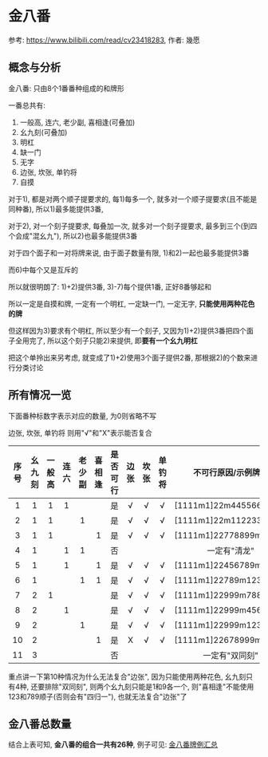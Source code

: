 # 金八番

参考: https://www.bilibili.com/read/cv23418283, 作者: 幾愿

## 概念与分析

金八番: 只由8个1番番种组成的和牌形

一番总共有:

1) 一般高, 连六, 老少副, 喜相逢(可叠加)
2) 幺九刻(可叠加)
3) 明杠
4) 缺一门
5) 无字
6) 边张, 坎张, 单钓将
7) 自摸

对于1), 都是对两个顺子提要求的, 每1)每多一个, 就多对一个顺子提要求(且不能是同种番), 所以1)最多能提供3番,

对于2), 对一个刻子提要求, 每叠加一次, 就多对一个刻子提要求, 最多到三个(到四个会成"混幺九"), 所以2)也最多能提供3番

对于四个面子和一对将牌来说, 由于面子数量有限, 1)和2)一起也最多能提供3番

而6)中每个又是互斥的

所以就很明朗了: 1)+2)提供3番, 3)-7)每个提供1番, 正好8番够起和

所以一定是自摸和牌, 一定有一个明杠, 一定缺一门, 一定无字, **只能使用两种花色的牌**

但这样因为3)要求有个明杠, 所以至少有一个刻子, 又因为1)+2)提供3番把四个面子全用完了, 所以这个刻子只能2)来提供,
即**要有一个幺九明杠**

把这个单拎出来另考虑, 就变成了1)+2)使用3个面子提供2番, 那根据2)的个数来进行分类讨论

## 所有情况一览

下面番种标数字表示对应的数量, 为0则省略不写

边张, 坎张, 单钓将 则用"√"和"X"表示能否复合

| 序号 | 幺九刻 | 一般高 | 连六 | 老少副 | 喜相逢 | 是否可行 | 边张 | 坎张 | 单钓将 |       不可行原因/示例牌型        |
|:--:|:---:|:---:|:--:|:---:|:---:|:----:|:--:|:--:|:---:|:-----------------------:|
| 1  |  1  |  1  | 1  |     |     |  是   | √  | √  |  √  | \[1111m1]22m44556689p7p |
| 2  |  1  |  1  |    |  1  |     |  是   | √  | √  |  √  | \[1111m1]22m11223389p7p |
| 3  |  1  |  1  |    |     |  1  |  是   | √  | √  |  √  | \[1111m1]22778899m89p7p |
| 4  |  1  |     | 1  |  1  |     |  否   |    |    |     |         一定有"清龙"         |
| 5  |  1  |     | 1  |     |  1  |  是   | √  | √  |  √  | \[1111m1]22456789m89p7p |
| 6  |  1  |     |    |  1  |  1  |  是   | √  | √  |  √  | \[1111m1]22789m12389p7p |
| 7  |  2  |  1  |    |     |     |  是   | √  | √  |  √  | \[1111m1]22999m78899p7p |
| 8  |  2  |     | 1  |     |     |  是   | √  | √  |  √  | \[1111m1]22999m45689p7p |
| 9  |  2  |     |    |  1  |     |  是   | √  | √  |  √  | \[1111m1]22999m12389p7p |
| 10 |  2  |     |    |     |  1  |  是   | X  | √  |  √  | \[1111m1]22678999m68p7p |
| 11 |  3  |     |    |     |     |  否   |    |    |     |        一定有"双同刻"         |

重点讲一下第10种情况为什么无法复合"边张", 因为只能使用两种花色,
幺九刻只有4种, 还要排除"双同刻", 则两个幺九刻只能是1和9各一个,
则"喜相逢"不能使用123和789顺子(否则会有"四归一"), 也就无法复合"边张"了

## 金八番总数量

结合上表可知, **金八番的组合一共有26种**, 例子可见: [金八番牌例汇总](金八番牌例汇总.js)

